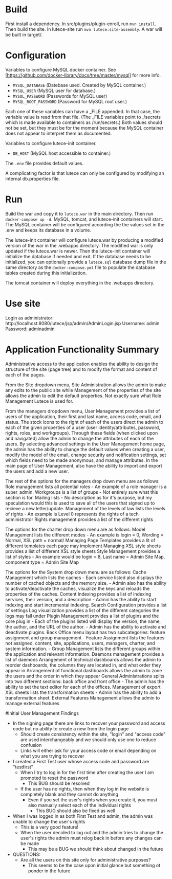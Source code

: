 # Build

First install a dependency. In src/plugins/plugin-enroll, run `mvn install`. Then build the site. In lutece-site run `mvn lutece:site-assembly`. A war will be built in target/.

# Configuration

Variables to configure MySQL docker container.
See [https://github.com/docker-library/docs/tree/master/mysql] for more info.

  - `MYSQL_DATABASE` (Datebase used. Created by MySQL container.)
  - `MYSQL_USER`     (MySQL user for database.)
  - `MYSQL_PASSWORD` (Passwords for MySQL user)
  - `MYSQL_ROOT_PASSWORD` (Password for MySQL root user.)

Each one of these variables can have a _FILE appended. In that case, the variable value
is read from that file. (The _FILE variables point to ./secrets which is made available to containers
as /run/secrets.) Both values should not be set, but they must be for the moment
because the MySQL container does not appear to interpret them as documented.

Variables to configure lutece-init container.
  - `DB_HOST` (MySQL host accessible to container.)

The `.env` file provides default values.

A complicating factor is that lutece can only be configured by modifying an internal db.properties file.

# Run 

Build the war and copy it to `lutece.war` in the main directory.
Then run `docker-compose up -d`. MySQL, tomcat, and lutece-init containers will start.
The MySQL container will be configured according the the values set in the .env and 
keeps its database in a volume.

The lutece-init container will configure lutece.war by producing a modified version of
the war in the .webapps directory. The modified war is only updated if the lutece.war
is newer. Then the lutece-init container will initialize the database if needed and exit. 
If the database needs to be initialized, you can optionally provide a `lutece.sql` database dump file
in the same directory as the `docker-compose.yml` file to populate the database tables created during this initialization.

The tomcat container will deploy everything in the .webapps directory. 

# Use site

Login as administrator: http://localhost:8080/lutece/jsp/admin/AdminLogin.jsp
Username: admin
Password: adminadmin


# Application Functionality Summary
Administrative access to the application enables the ability to design the structure of the site
(page tree) and to modify the format and content of each of the pages. 

From the Site dropdown menu,
Site Administration allows the admin to make any edits to the public site while Management of the
properties of the site allows the admin to edit the default properties. Not exactly sure what Role 
Management Lutece is used for. 

From the managers dropdown menu, User Management provides a list of 
users of the application, their first and last name, access code, email, and status. The stock icons
to the right of each of the users direct the admin to each of the given properties of a user (user
identity/attributes, password, rights, roles, and workgroups). Through these fields (when clicked upon
and navigated) allow the admin to change the attributes of each of the users. By selecting advanced 
settings in the User Management home page, the admin has the ability to change the default values when
creating a user, modify the model of the email, change security and notification settings, set which
fields need to be made anonymous, and manage attributes. In the main page of User Management, also have
the ability to import and export the users and add a new user. 

The rest of the options for the managers drop down menu are as follows: 
    Role management lists all potential roles
        - An example of a role manager is a super_admin.
    Workgroups is a list of groups
        - Not entirely sure what this section is for.
    Mailing lists
        - No description as for it's purpose, but my speculation would this is used to save all of the users
            that signed up to recieve a new letter/update. 
    Management of the levels of law lists the levels of rights
        - An example is Level 0 represents the rights of a tech administrator
    Rights management provides a list of the different rights
    
The options for the charter drop down menu are as follows:
    Model Management lists the different modes
        - An example is login = 0, Wording = Normal, XSL path = normal/
    Managing Page Templates provides a lit of different templates each page may implement
    Managing XSL style sheets provides a list of different XSL style sheets 
    Style Management provides a list of styles
        - An example would be login = 8, Last name = Admin Site Map, component type = Admin Site Map
    
The options for the System drop down menu are as follows:
    Cache Management which lists the caches
        - Each service listed also displays the number of cached objects and the memory size. 
        - Admin also has the ability to activate/deactivate the caches, visualize the keys and reloads 
         the properties of the caches. 
    Content Indexing provides a list of indexing services, their version, and a description
        - Admin has the ability to start indexing and start incremental indexing.
    Search Configuration provides a list of settings
    Log visualization provides a list of the different categories the logs may fall under
    Plugin Management provides a list of plugins and the core plug in
        - Each of the plugins listed will display the version, the name, the author, and the URL 
        of the author. 
        - Admin has the ability to activate and deactivate plugins. 
    Back Office menu layout has two subcategories: feature assignment and group management
        - Feature Assignment lists the features not assigned, content, site, applications, 
        users, managers, charter, and system information.
        - Group Management lists the different groups within the application and relevant information. 
    Daemons management provides a list of daemons
    Arrangement of technical dashboards allows the admin to reorder dashboards, the columns they are 
        located in, and what order they appear in
    Arrangement of functional dashboards allows the admin to zone the users and the order in which they appear
    General Administrations splits into two different sections: back office and front office
        - The admin has the ability to set the text editor for each of the offices. 
    Management of export XSL sheets lists the transformation sheets
        - Admin has the ability to add a transformation sheet.
    External Features Management allows the admin to manage external features

#Initial User Management Findings
- In the signing page there are links to recover your password and access code but no ability to create a new 
  from the login page
    - Should create consistency within the site, "login" and "access code" are used interchangeably and we should
      only use one to reduce confusion
    - Links will either ask for your access code or email depending on what you are trying to recover
- I created a First Test user whose access code and password are "testfirst"
    - When I try to log in for the first time after creating the user I am prompted to reset the password 
        - This BUG should be resolved 
    - If the user has no rights, then when they log in the website is completely blank and they cannot do anything
        - Even if you set the user's rights when you create it, you must also manually select each of the individual
          rights 
            - This BUG should also be fixed as well
- When I was logged in as both First Test and admin, the admin was unable to change the user's rights
    - This is a very good feature!
    - When the user decided to log out and the admin tries to change the user's rights the admin must relog back in 
      before any changes can be made
        - This may be a BUG we should think about changed in the future
- QUESTIONS: 
    - Are all the users on this site only for administrative purposes?
        - This seems to be the case upon initial glance but something ot ponder in the future 
